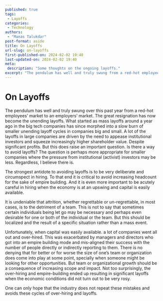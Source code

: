 ```yaml
---
published: true
tags:
 - Layoffs
categories:
 - Technology
authors:
 - "Manas Talukdar"
post-format: aside
title: On Layoffs
url-slug: on-layoffs
first-published-on: 2024-02-02 19:40
last-updated-on: 2024-02-02 19:40
meta:
 description: "Some thoughts on the ongoing layoffs."
excerpt: "The pendulum has well and truly swung from a red-hot employees’ market to an employers’ market, in this past year. The great resignation has now become"
---
```


# On Layoffs

The pendulum has well and truly swung over this past year from a red-hot employees’ market to an employers’ market. The great resignation has now become the unending layoffs. What started as mass layoffs around a year ago in the big tech companies has since morphed into a slow burn of smaller unending layoff cycles in companies big and small. A lot of the layoffs in large companies are driven by the need to appease institutional investors and squeeze increasingly higher shareholder value. Despite significant profits. But this does raise an important question. Is there a way to avoid layoffs? The question is perhaps more appropriate for smaller companies where the pressure from institutional (activist) investors may be less. Regardless, I believe there is.

The strongest antidote to avoiding layoffs is to be very deliberate and circumspect in hiring. To that end it is critical to avoid increasing headcount for the sake of empire building. And it is even more important to be acutely careful in hiring when the economy is at an upswing and capital is easily available.

It is undeniable that attrition, whether regrettable or un-regrettable, in most cases, is to the detriment of a team. This is not to say that sometimes certain individuals being let go may be necessary and perhaps even desirable for one or both of the individual or the team. But this should be localized and the result of a specific situation rather than a mass event.

Unfortunately, when capital was easily available. a lot of companies went all out and over-hired. This was exacerbated by managers and directors who got into an empire building mode and mis-aligned their success with the number of people directly or indirectly reporting to them. There is no denying that for better or for worse the size of one’s team or organization does come into play at some point, specially when someone might be looking for other opportunities. But team or organizational growth should be a consequence of increasing scope and impact. Not too surprisingly, the over-hiring and empire-building ended up resulting in significant layoffs when the economic conditions did not turn out to be very rosy.

One can only hope that the industry does not repeat these mistakes and avoids these cycles of over-hiring and layoffs.
